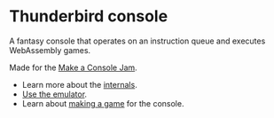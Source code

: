 # Thunderbird console

A fantasy console that operates on an instruction queue and executes WebAssembly
games.

Made for the [Make a Console Jam](https://itch.io/jam/make-a-console-jam).

- Learn more about the [internals](https://docs.thunderbird.jomy.dev/#/internals/controller).
- [Use the emulator](https://thunderbird.jomy.dev).
- Learn about [making a game](https://docs.thunderbird.jomy.dev/#/internals/controller) for the console.
